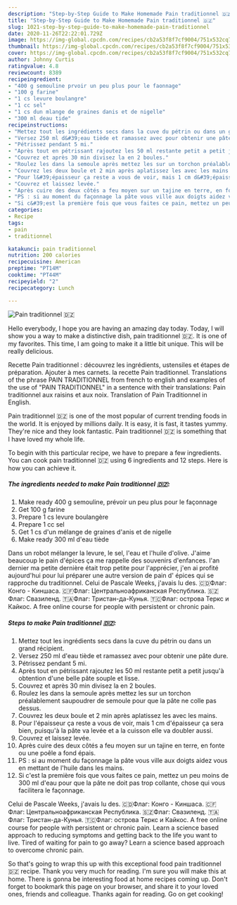 ```yaml
---
description: "Step-by-Step Guide to Make Homemade Pain traditionnel 🇩🇿"
title: "Step-by-Step Guide to Make Homemade Pain traditionnel 🇩🇿"
slug: 1021-step-by-step-guide-to-make-homemade-pain-traditionnel
date: 2020-11-26T22:22:01.729Z
image: https://img-global.cpcdn.com/recipes/cb2a53f8f7cf9004/751x532cq70/pain-traditionnel-🇩🇿-photo-principale-de-la-recette.jpg
thumbnail: https://img-global.cpcdn.com/recipes/cb2a53f8f7cf9004/751x532cq70/pain-traditionnel-🇩🇿-photo-principale-de-la-recette.jpg
cover: https://img-global.cpcdn.com/recipes/cb2a53f8f7cf9004/751x532cq70/pain-traditionnel-🇩🇿-photo-principale-de-la-recette.jpg
author: Johnny Curtis
ratingvalue: 4.8
reviewcount: 8389
recipeingredient:
- "400 g semouline prvoir un peu plus pour le faonnage"
- "100 g farine"
- "1 cs levure boulangre"
- "1 cc sel"
- "1 cs dun mlange de graines danis et de nigelle"
- "300 ml deau tide"
recipeinstructions:
- "Mettez tout les ingrédients secs dans la cuve du pétrin ou dans un grand récipient."
- "Versez 250 ml d&#39;eau tiède et ramassez avec pour obtenir une pâte dure."
- "Pétrissez pendant 5 mi."
- "Après tout en pétrissant rajoutez les 50 ml restante petit a petit jusqu&#39;à obtention d&#39;une belle pâte souple et lisse."
- "Couvrez et après 30 min divisez la en 2 boules."
- "Roulez les dans la semoule après mettez les sur un torchon préalablement saupoudrer de semoule pour que la pâte ne colle pas dessus."
- "Couvrez les deux boule et 2 min après aplatissez les avec les mains."
- "Pour l&#39;épaisseur ça reste a vous de voir, mais 1 cm d&#39;épaisseur ça sera bien, puisqu&#39;à la pâte va levée et a la cuisson elle va doubler aussi."
- "Couvrez et laissez levée."
- "Après cuire des deux côtés a feu moyen sur un tajine en terre, en fonte ou une poêle a fond épais."
- "PS : si au moment du façonnage la pâte vous ville aux doigts aidez vous en mettant de l&#39;huile dans les mains."
- "Si c&#39;est la première fois que vous faites ce pain, mettez un peu moins de 300 ml d&#39;eau pour que la pâte ne doit pas trop collante, chose qui vous facilitera le façonnage."
categories:
- Recipe
tags:
- pain
- traditionnel

katakunci: pain traditionnel 
nutrition: 200 calories
recipecuisine: American
preptime: "PT14M"
cooktime: "PT44M"
recipeyield: "2"
recipecategory: Lunch

---
```



![Pain traditionnel 🇩🇿](https://img-global.cpcdn.com/recipes/cb2a53f8f7cf9004/751x532cq70/pain-traditionnel-🇩🇿-photo-principale-de-la-recette.jpg)

Hello everybody, I hope you are having an amazing day today. Today, I will show you a way to make a distinctive dish, pain traditionnel 🇩🇿. It is one of my favorites. This time, I am going to make it a little bit unique. This will be really delicious.

Recette Pain traditionnel : découvrez les ingrédients, ustensiles et étapes de préparation. Ajouter à mes carnets. la recette Pain traditionnel. Translations of the phrase PAIN TRADITIONNEL from french to english and examples of the use of &#34;PAIN TRADITIONNEL&#34; in a sentence with their translations: Pain traditionnel aux raisins et aux noix. Translation of Pain Traditionnel in English.

Pain traditionnel 🇩🇿 is one of the most popular of current trending foods in the world. It is enjoyed by millions daily. It is easy, it is fast, it tastes yummy. They're nice and they look fantastic. Pain traditionnel 🇩🇿 is something that I have loved my whole life.


To begin with this particular recipe, we have to prepare a few ingredients. You can cook pain traditionnel 🇩🇿 using 6 ingredients and 12 steps. Here is how you can achieve it.

<!--inarticleads1-->

##### The ingredients needed to make Pain traditionnel 🇩🇿:

1. Make ready 400 g semouline, prévoir un peu plus pour le façonnage
1. Get 100 g farine
1. Prepare 1 cs levure boulangère
1. Prepare 1 cc sel
1. Get 1 cs d&#39;un mélange de graines d&#39;anis et de nigelle
1. Make ready 300 ml d&#39;eau tiède


Dans un robot mélanger la levure, le sel, l&#39;eau et l&#39;huile d&#39;olive. J&#39;aime beaucoup le pain d&#39;épices ça me rappelle des souvenirs d&#39;enfances. l&#39;an dernier ma petite dernière était trop petite pour l&#39;apprécier, j&#39;en ai profité aujourd&#39;hui pour lui préparer une autre version de pain d&#39; épices qui se rapproche du traditionnel. Celui de Pascale Weeks, j&#39;avais lu des. 🇨🇩Флаг: Конго - Киншаса. 🇨🇫Флаг: Центральноафриканская Республика. 🇸🇿Флаг: Свазиленд. 🇹🇦Флаг: Тристан-да-Кунья. 🇹🇨Флаг: острова Теркс и Кайкос. A free online course for people with persistent or chronic pain. 

<!--inarticleads2-->

##### Steps to make Pain traditionnel 🇩🇿:

1. Mettez tout les ingrédients secs dans la cuve du pétrin ou dans un grand récipient.
1. Versez 250 ml d&#39;eau tiède et ramassez avec pour obtenir une pâte dure.
1. Pétrissez pendant 5 mi.
1. Après tout en pétrissant rajoutez les 50 ml restante petit a petit jusqu&#39;à obtention d&#39;une belle pâte souple et lisse.
1. Couvrez et après 30 min divisez la en 2 boules.
1. Roulez les dans la semoule après mettez les sur un torchon préalablement saupoudrer de semoule pour que la pâte ne colle pas dessus.
1. Couvrez les deux boule et 2 min après aplatissez les avec les mains.
1. Pour l&#39;épaisseur ça reste a vous de voir, mais 1 cm d&#39;épaisseur ça sera bien, puisqu&#39;à la pâte va levée et a la cuisson elle va doubler aussi.
1. Couvrez et laissez levée.
1. Après cuire des deux côtés a feu moyen sur un tajine en terre, en fonte ou une poêle a fond épais.
1. PS : si au moment du façonnage la pâte vous ville aux doigts aidez vous en mettant de l&#39;huile dans les mains.
1. Si c&#39;est la première fois que vous faites ce pain, mettez un peu moins de 300 ml d&#39;eau pour que la pâte ne doit pas trop collante, chose qui vous facilitera le façonnage.


Celui de Pascale Weeks, j&#39;avais lu des. 🇨🇩Флаг: Конго - Киншаса. 🇨🇫Флаг: Центральноафриканская Республика. 🇸🇿Флаг: Свазиленд. 🇹🇦Флаг: Тристан-да-Кунья. 🇹🇨Флаг: острова Теркс и Кайкос. A free online course for people with persistent or chronic pain. Learn a science based approach to reducing symptoms and getting back to the life you want to live. Tired of waiting for pain to go away? Learn a science based approach to overcome chronic pain. 

So that's going to wrap this up with this exceptional food pain traditionnel 🇩🇿 recipe. Thank you very much for reading. I'm sure you will make this at home. There is gonna be interesting food at home recipes coming up. Don't forget to bookmark this page on your browser, and share it to your loved ones, friends and colleague. Thanks again for reading. Go on get cooking!
